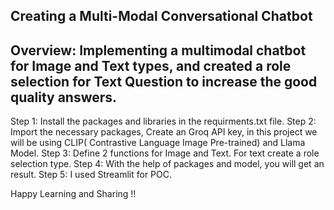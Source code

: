 Creating a Multi-Modal Conversational Chatbot
---------------------------------------------
Overview: Implementing a multimodal chatbot for Image and Text types, and created a role selection for Text Question to increase the good quality answers.
------------------------------------------------------------------------------
Step 1: Install the packages and libraries in the requirments.txt file.
Step 2: Import the necessary packages, Create an Groq API key, in this project we will be using CLIP( Contrastive Language Image Pre-trained) and Llama Model.
Step 3: Define 2 functions for Image and Text. For text create a role selection type.
Step 4: With the help of packages and model, you will get an result.
Step 5: I used Streamlit for POC.

Happy Learning and Sharing !!
